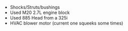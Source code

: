 * Shocks/Struts/bushings
* Used M20 2.7L engine block
* Used 885 Head from a 325i
* HVAC blower motor (current one squeeks some times)
